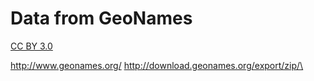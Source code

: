 # Data from GeoNames

[CC BY 3.0](https://creativecommons.org/licenses/by/3.0/)

http://www.geonames.org/
http://download.geonames.org/export/zip/\
